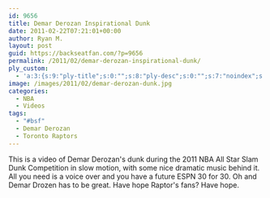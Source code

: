```yaml
---
id: 9656
title: Demar Derozan Inspirational Dunk
date: 2011-02-22T07:21:01+00:00
author: Ryan M.
layout: post
guid: https://backseatfan.com/?p=9656
permalink: /2011/02/demar-derozan-inspirational-dunk/
ply_custom:
  - 'a:3:{s:9:"ply-title";s:0:"";s:8:"ply-desc";s:0:"";s:7:"noindex";s:0:"";}'
image: /images/2011/02/demar-derozan-dunk.jpg
categories:
  - NBA
  - Videos
tags:
  - "#bsf"
  - Demar Derozan
  - Toronto Raptors
---
```


<div class="entry">
  <p>
    This is a video of Demar Derozan's dunk during the 2011 NBA All Star Slam Dunk Competition in slow motion, with some nice dramatic music behind it. All you need is a voice over and you have a future ESPN 30 for 30. Oh and Demar Drozen has to be great. Have hope Raptor's fans? Have hope.
  </p>

  <p>
  </p>
</div>
